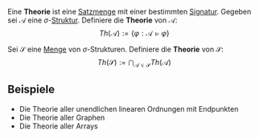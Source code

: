 
Eine __Theorie__ ist eine [Satzmenge](Satz.md) mit einer bestimmten [Signatur](Logik%20und%20Semantik%20von%20Programiersprachen/Signatur.md). Gegeben sei $\mathcal A$ eine $\sigma$-[Struktur](Struktur.md). Definiere die __Theorie__ von $\mathcal A$:
$$Th(\mathcal A) := \lbrace \varphi : \mathcal A \vDash \varphi\rbrace$$

Sei $\mathcal S$ eine [Menge](Mengen.md) von $\sigma$-Strukturen. Definiere die __Theorie__ von $\mathcal S$:
$$Th(\mathcal S) := \bigcap_{\mathcal A \in\mathcal S} Th(\mathcal A)$$

## Beispiele
- Die Theorie aller unendlichen linearen Ordnungen mit Endpunkten
- Die Theorie aller Graphen
- Die Theorie aller Arrays

